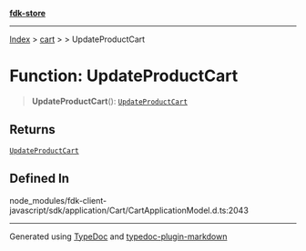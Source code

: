 [**fdk-store**](../../../README.md)
***

[Index](../../../API.md) > [cart](../../README.md) > [<internal>](../README.md) > UpdateProductCart

# Function: UpdateProductCart

> **UpdateProductCart**(): [`UpdateProductCart`](../type-aliases/type-alias.UpdateProductCart.md)

## Returns

[`UpdateProductCart`](../type-aliases/type-alias.UpdateProductCart.md)

## Defined In

node\_modules/fdk-client-javascript/sdk/application/Cart/CartApplicationModel.d.ts:2043

***
Generated using [TypeDoc](https://typedoc.org/) and [typedoc-plugin-markdown](https://www.npmjs.com/package/typedoc-plugin-markdown)
